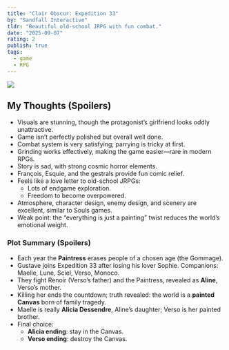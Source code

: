 ```yaml
---
title: "Clair Obscur: Expedition 33"
by: "Sandfall Interactive"
tldr: "Beautiful old-school JRPG with fun combat."
date: "2025-09-07"
rating: 2
publish: true
tags:
  - game
  - RPG
---
```


![](/posts/2025-0907-clair-obscur-expedition-33.webp)

## My Thoughts (Spoilers)
- Visuals are stunning, though the protagonist’s girlfriend looks oddly unattractive.
- Game isn’t perfectly polished but overall well done.
- Combat system is very satisfying; parrying is tricky at first.
- Grinding works effectively, making the game easier—rare in modern RPGs.
- Story is sad, with strong cosmic horror elements.
- François, Esquie, and the gestrals provide fun comic relief.
- Feels like a love letter to old-school JRPGs:
  - Lots of endgame exploration.
  - Freedom to become overpowered.
- Atmosphere, character design, enemy design, and scenery are excellent, similar to Souls games.
- Weak point: the “everything is just a painting” twist reduces the world’s emotional weight.

### Plot Summary (Spoilers)
- Each year the **Paintress** erases people of a chosen age (the Gommage).
- Gustave joins Expedition 33 after losing his lover Sophie. Companions: Maelle, Lune, Sciel, Verso, Monoco.
- They fight Renoir (Verso’s father) and the Paintress, revealed as **Aline**, Verso’s mother.
- Killing her ends the countdown; truth revealed: the world is a **painted Canvas** born of family tragedy.
- Maelle is really **Alicia Dessendre**, Aline’s daughter; Verso is her painted brother.
- Final choice:
  - **Alicia ending**: stay in the Canvas.
  - **Verso ending**: destroy the Canvas.
